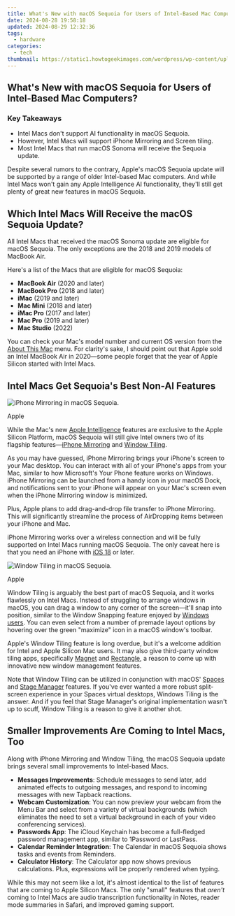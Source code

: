 ```yaml
---
title: What's New with macOS Sequoia for Users of Intel-Based Mac Computers?
date: 2024-08-28 19:58:18
updated: 2024-08-29 12:32:36
tags:
  - hardware
categories:
  - tech
thumbnail: https://static1.howtogeekimages.com/wordpress/wp-content/uploads/2024/06/a-macbook-witth-an-intel-cpu-on-the-right.jpg
---
```


## What's New with macOS Sequoia for Users of Intel-Based Mac Computers?

### Key Takeaways

* Intel Macs don't support AI functionality in macOS Sequoia.
* However, Intel Macs will support iPhone Mirroring and Screen tiling.
* Most Intel Macs that run macOS Sonoma will receive the Sequoia update.

 Despite several rumors to the contrary, Apple's macOS Sequoia update will be supported by a range of older Intel-based Mac computers. And while Intel Macs won't gain any Apple Intelligence AI functionality, they'll still get plenty of great new features in macOS Sequoia.

##  Which Intel Macs Will Receive the macOS Sequoia Update?

 All Intel Macs that received the macOS Sonoma update are eligible for macOS Sequoia. The only exceptions are the 2018 and 2019 models of MacBook Air.

 Here's a list of the Macs that are eligible for macOS Sequoia:

* **MacBook Air** (2020 and later)
* **MacBook Pro** (2018 and later)
* **iMac** (2019 and later)
* **Mac Mini** (2018 and later)
* **iMac Pro** (2017 and later)
* **Mac Pro** (2019 and later)
* **Mac Studio** (2022)

 You can check your Mac's model number and current OS version from the [About This Mac](https://snapchat-videos.techidaily.com/2024-approved-facebooks-rivalry-with-social-media-comparing-tiktok-and-snap/) menu. For clarity's sake, I should point out that Apple sold an Intel MacBook Air in 2020—some people forget that the year of Apple Silicon started with Intel Macs.

##  Intel Macs Get Sequoia's Best Non-AI Features

![iPhone Mirroring in macOS Sequoia.](https://static1.howtogeekimages.com/wordpress/wp-content/uploads/2024/06/73.jpg) 

Apple

 While the Mac's new [Apple Intelligence](https://some-techniques.techidaily.com/new-from-streaming-to-savings-preserving-your-internet-tunes/) features are exclusive to the Apple Silicon Platform, macOS Sequoia will still give Intel owners two of its flagship features—[iPhone Mirroring](https://facebook-video-recording.techidaily.com/revolutionize-traffic-flows-with-innovative-facebook-video-tactics-for-2024/) and [Window Tiling](https://video-screen-grab.techidaily.com/2024-approved-top-8-safe-online-collaboration-software-for-businesses/).

 As you may have guessed, iPhone Mirroring brings your iPhone's screen to your Mac desktop. You can interact with all of your iPhone's apps from your Mac, similar to how Microsoft's Your Phone feature works on Windows. iPhone Mirroring can be launched from a handy icon in your macOS Dock, and notifications sent to your iPhone will appear on your Mac's screen even when the iPhone Mirroring window is minimized.

 Plus, Apple plans to add drag-and-drop file transfer to iPhone Mirroring. This will significantly streamline the process of AirDropping items between your iPhone and Mac.

 iPhone Mirroring works over a wireless connection and will be fully supported on Intel Macs running macOS Sequoia. The only caveat here is that you need an iPhone with [iOS 18](https://snapchat-videos.techidaily.com/new-convenient-tutorial-snapchat-installation-macos-style/) or later.

![Window Tiling in macOS Sequoia.](https://static1.howtogeekimages.com/wordpress/wp-content/uploads/2024/06/72.jpg) 

Apple

 Window Tiling is arguably the best part of macOS Sequoia, and it works flawlessly on Intel Macs. Instead of struggling to arrange windows in macOS, you can drag a window to any corner of the screen—it'll snap into position, similar to the Window Snapping feature enjoyed by [Windows users](https://desktop-recording.techidaily.com/new-2024-approved-the-essential-guide-to-blurring-video-borders-in-teams/). You can even select from a number of premade layout options by hovering over the green "maximize" icon in a macOS window's toolbar.

 Apple's Window Tiling feature is long overdue, but it's a welcome addition for Intel and Apple Silicon Mac users. It may also give third-party window tiling apps, specifically [Magnet](https://magnet.crowdcafe.com/) and [Rectangle](https://rectangleapp.com/), a reason to come up with innovative new window management features.

 Note that Window Tiling can be utilized in conjunction with macOS' [Spaces](https://video-screen-grab.techidaily.com/new-2024-approved-rapid-capture-technique-timelapse-toptech/) and [Stage Manager](https://extra-support.techidaily.com/new-perfecting-inshot-transitions-techniques/) features. If you've ever wanted a more robust split-screen experience in your Spaces virtual desktops, Windows Tiling is the answer. And if you feel that Stage Manager's original implementation wasn't up to scuff, Window Tiling is a reason to give it another shot.

##  Smaller Improvements Are Coming to Intel Macs, Too

 Along with iPhone Mirroring and Window Tiling, the macOS Sequoia update brings several small improvements to Intel-based Macs.

* **Messages Improvements**: Schedule messages to send later, add animated effects to outgoing messages, and respond to incoming messages with new Tapback reactions.
* **Webcam Customization**: You can now preview your webcam from the Menu Bar and select from a variety of virtual backgrounds (which eliminates the need to set a virtual background in each of your video conferencing services).
* **Passwords App**: The iCloud Keychain has become a full-fledged password management app, similar to 1Password or LastPass.
* **Calendar Reminder Integration**: The Calendar in macOS Sequoia shows tasks and events from Reminders.
* **Calculator History**: The Calculator app now shows previous calculations. Plus, expressions will be properly rendered when typing.

 While this may not seem like a lot, it's almost identical to the list of features that are coming to Apple Silicon Macs. The only "small" features that _aren't_ coming to Intel Macs are audio transcription functionality in Notes, reader mode summaries in Safari, and improved gaming support.

<ins class="adsbygoogle"
     style="display:block"
     data-ad-format="autorelaxed"
     data-ad-client="ca-pub-7571918770474297"
     data-ad-slot="1223367746"></ins>



<ins class="adsbygoogle"
     style="display:block"
     data-ad-client="ca-pub-7571918770474297"
     data-ad-slot="8358498916"
     data-ad-format="auto"
     data-full-width-responsive="true"></ins>
